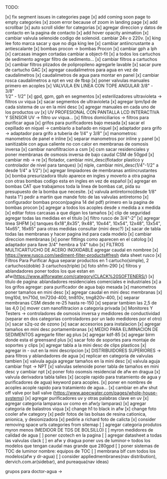 TODO:

[x] fix segment issues in categories page 
[x] add coming soon page to empty categories
[x] zoom error because of zoom in landing page
[x] add scrollbar
[x] auto scroll slider for categorias
[x] agregar direccion y datos de contacto en la pagina de contacto
[x] add hover opacity animation
[x] cambiar valvula selenoide codigo de solenoid. cambiar 24v o 220v.
[x] king lee foto marca sacar y que no diga king lee
[x] cambiar antiincrustante a antiescalante
[x] bombas procon -> bombas Procon
[x] cambiar gph a lph
[x] carcasas imagen cortadas cambiar a object-fit
[x] a todos los cartuchos de sedimento agregar filtro de sedimento...
[x] cambiar filtros a cartuchos
[x] cambiar filtros plizados de polipropileno agregarle lavable
[x] sacar pure de cartucho GAC
[x] agregar caudalimetros para agua en vez de caudalimetros
[x] caudalimetros de agua para montar en panel
[x] cambiar rosca caudalimetros a npt en vez de fbsp
[x] poner valvulas manuales primero en acoples
[x] VALVULA EN LINEA CON TOPE ANGULAR 3/8" - 3/8" <br/> 1/2" - 1/2"
[x] gpd, gpm, gph en segmentos
[x] esterilizadores ultravioleta -> filtros uv viqua
[x] sacar segmentos de ultravioleta
[x] agregar lpm/lpd de cada sistema de uv en la mini desc
[x] agregar manuales en cada uno de los productos uv
[x] UV PROFESIONAL CON PANTALLA LCD INTERACTIVA Y SENSOR UV -> filtro uv viqua...
[x] filtros domiciliarios -> filtros para purificar agua
[x] grifos para purificadores bajo mesada
[x] sacar el cepillado en niquel -> cambiarlo a bañado en niquel
[x] adaptador para grifo -> adaptador para grifo a tuberia de 1/4" y 3/8"
[x] manometros: manometros de panel e inline
[x] separar manometros por inline y panel
[x] sanitizable con agua caliente no con calor en membranas de osmosis inversa
[x] cambiar nanofiltracion a csm
[x] csm sacar residenciales y poner membranas de osmosis inversa de bajo caudal CSM de 50gpd
[x] cambiar mb -> re
[x] flotador, cambiar mini_desc(flotador plastico y controlador de nivel para tanques)
[x] niple, cambiar mini_desc(1/4"-1/2" a desde 1/4" a 1/2")
[x] agregar limpiadores de membranas antiincrustantes
[x] bomba presurizadora titulo aparece en ingles y moverlo a otra pagina con otras bombas codigo esta en ingles en vez de español
[x] agregar en bombas CAT que trabajamos toda la linea de bombas cat, pida su presupuesto de la bomba que necesite.
[x] valvula antiretorno(desde 1/8" hasta 1") pedir a martin que mande foto de las valvulas antiretorno
[x] configurador bombas procon(pagina 14 del pdf) primero en la pagina de bombas procon
[x] agregar a todos los acoples desde x medida a x medida
[x] editar fotos carcasas a que digan los tamaños
[x] clip de seguridad agregar todas las medidas en el titulo
[x] filtro rusco de 3/4"-2"
[x] agregar linea SHFM
[x] tanques 6x18",8x35", 9x48", 10x44", 10x54", 12x48", 13x54", 14x65", 16x65" para otras medidas consultar (mini desc?)
[x] sacar de tabla todas las membranas y hacer pagina ind para cada modelo
[x] cambiar direccion membranas
[x] poner fittings como aparecen en el catolog
[x] adaptador para llave 3/4" hembra a 1/4" tubo
[x] FILTROS MULTICARTUCHO DE ACERO INOXIDABLE agregar caudal en nombree
[x] https://www.rusco.com/sediment-filter-products#fresh data sheet rusco
[x] Filtros Para Purificar Agua separar productos en 1 cartucho(simple), 2 cartuchos(doble) 3 cartuchos(triple)
[x] foto shfm-290
[x] filtros y ablandadores poner todos los que estan en afw(https://www.allforwater.com/category/CLACK%20SOFTENERS/)
[x] titulo de pagina: ablandadores residenciales comerciales e industriales
[x] a los grifos agregar: para purificador de agua bajo mesada
[x] manometros poner tamaños en mini desc
[x] agregar caudal en mini desc membranas
[x] tmg10d, tm710d, tm720d-400, tm810v, tmg820v-400, 
[x] separar membranas CSM desde re-25 hasta re-150
[x] separar tambien las 2,5 de las 4,0
[x] mover csm nanofiltracion a categoria privada
[x] Monitores Y Testers -> controladores de osmosis inversa y medidores de conductividad (separar en dos categorias controladores por un lado medidores por el otro)
[x] sacar s2q-oz de ozono
[x] sacar accesorios para instalacion
[x] agregar tamaños en mini desc portamembranas
[x] MEDIO PARA ELIMINACION DE SEDIMENTOS agregarle filter ag plus
[x] agregar kdf-85
[x] agregar birm donde esta el greensand plus
[x] sacar foto de soportes para montaje de soportes y clips
[x] agregar tabla a la mini desc de clips plasticos
[x] agregar in - out en la mini descripcion
[x] DISTRIBUIDORES SUPERIORES -> para filtros y ablandadores de agua
[x] replicar en categoria de valvulas tambien
[x] valvula aguja agregar tamaños en la mini desc
[x] valvula aguja cambiar fnpt -> NPT
[x] valvulas selenoide poner tabla de tamaños en mini desc y cambiar npt
[x] poner foto osomsis residencial de afw en dragua
[x] valvula derivadora tabla talles
[x] (acople rapido para tratamiento de agua y purificadores de agua) keyword para acoples.
[x] poner en nombres de acoples acople rapido para tratamiento de agua...
[x] cambiar en afw shut off valve por ball valve (https://www.apecwater.com/pages/whole-house-systems)
[x] agregar purificadores uv y otras palabras clave en uv
[x] agregar categoria lamparas uv como en afw(y lamparas)
[x] agregar categoria de balastros viqua
[x] change h1 to black in afw
[x] change foto cooler afw category
[x] pedir fotos de las bolsas de resina cationica, anionica, y desionizadora
[x] pedirle a richard foto de calicta
[x] consider removing space urls categories from sitemap
[ ] agregar categoria produtos myron menos (MEDIDOR DE TDS DE BOLSILLO)
[ ] myron medidores de calidad de agua
[ ] poner ozotech en la pagina
[ ] agregar datasheet a todas las valvulas clack
[ ] en afw y dragua poner uvs de luminor-> todos los modelos que tengan caudal mas grande que 280gpd
[ ] poner sistemas de TOC de luminor nombre: equipos de TOC
[ ] membrana blf csm todos los modelos(afw y dr-agua)
[ ] consider appliedmembranes(nav distribution), dervich.com.ar(sidebar), and pureaqua(nav ideas)
<!-- [ ] create main categories for allforwater so that you can enter allforwater.com/ro/ and this is a main page specific for ro products -->

grupos para doctor-agua ->